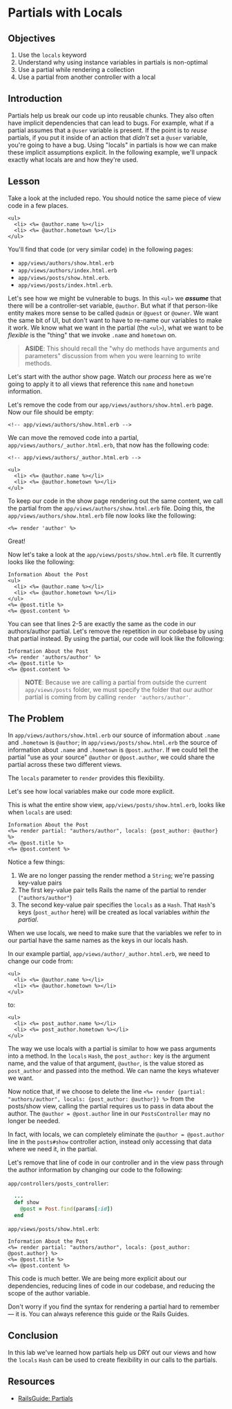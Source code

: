 # Partials with Locals

## Objectives

1. Use the `locals` keyword
2. Understand why using instance variables in partials is non-optimal
3. Use a partial while rendering a collection
4. Use a partial from another controller with a local

## Introduction

Partials help us break our code up into reusable chunks.  They also often have
implicit dependencies that can lead to bugs.  For example, what if a partial
assumes that a `@user` variable is present. If the point is to _reuse_ partials,
if you put it inside of an action that _didn't_ set a `@user` variable, you're
going to have a bug. Using "locals" in partials is how we can make these
implicit assumptions explicit.  In the following example, we'll unpack exactly
what locals are and how they're used.

## Lesson

Take a look at the included repo.  You should notice the same piece of view code
in a few places.

```erb
<ul>
  <li> <%= @author.name %></li>
  <li> <%= @author.hometown %></li>
</ul>
```

You'll find that code (or very similar code) in the following pages:

* `app/views/authors/show.html.erb`
* `app/views/authors/index.html.erb`
* `app/views/posts/show.html.erb`.
* `app/views/posts/index.html.erb`.

Let's see how we might be vulnerable to bugs. In this `<ul>` we ***assume***
that there will be a controller-set variable, `@author`. But what if that
person-like entity makes more sense to be called `@admin` or `@guest` or
`@owner`. We want the same bit of UI, but don't want to have to re-name our
variables to make it work. We know what we want in the partial (the `<ul>`),
what we want to be _flexible_ is the "thing" that we invoke `.name` and
`hometown` on.

> **ASIDE**: This should recall the "why do methods have arguments and
> parameters" discussion from when you were learning to write methods.

Let's start with the author show page.  Watch our _process_ here as we're going
to apply it to all views that reference this `name` and `hometown` information.

Let's remove the code from our `app/views/authors/show.html.erb` page.  Now our
file should be empty:

```erb
<!-- app/views/authors/show.html.erb -->

```

We can move the removed code into a partial, `app/views/authors/_author.html.erb`, that now has the following code:

```erb
<!-- app/views/authors/_author.html.erb -->

<ul>
  <li> <%= @author.name %></li>
  <li> <%= @author.hometown %></li>
</ul>
```

To keep our code in the show page rendering out the same content, we call the
partial from the `app/views/authors/show.html.erb` file.  Doing this, the
`app/views/authors/show.html.erb` file now looks like the following:

```erb
<%= render 'author' %>
```

Great!

Now let's take a look at the `app/views/posts/show.html.erb` file.  It
currently looks like the following:

```erb
Information About the Post
<ul>
  <li> <%= @author.name %></li>
  <li> <%= @author.hometown %></li>
</ul>
<%= @post.title %>
<%= @post.content %>
```

You can see that lines 2-5 are exactly the same as the code in our
authors/author partial.  Let's remove the repetition in our codebase by using
that partial instead.  By using the partial, our code will look like the
following:

```erb
Information About the Post
<%= render 'authors/author' %>
<%= @post.title %>
<%= @post.content %>
```

> **NOTE**: Because we are calling a partial from outside the current
> `app/views/posts` folder, we must specify the folder that our author partial
> is coming from by calling `render 'authors/author'`.

## The Problem

In `app/views/authors/show.html.erb` our source of information about  `.name`
and `.hometown` is `@author`; in `app/views/posts/show.html.erb` the source of
information about `.name` and `.hometown` is `@post.author`. If we could tell
the partial "use as your source" `@author` or `@post.author`, we could share the
partial across these two different views.

The `locals` parameter to `render` provides this flexibility.

Let's see how local variables make our code more explicit.

This is what the entire show view, `app/views/posts/show.html.erb`, looks like
when `locals` are used:

```erb
Information About the Post
<%= render partial: "authors/author", locals: {post_author: @author} %>
<%= @post.title %>
<%= @post.content %>
```

Notice a few things:

1. We are no longer passing the render method a `String`; we're passing key-value pairs
2. The first key-value pair tells Rails the name of the partial to render (`"authors/author"`)
3. The second key-value pair specifies the `locals` as a `Hash`. That
   `Hash`'s keys (`post_author` here) will be created as local variables
   _within the partial_.

When we use locals, we need to make sure that the variables we refer to in our
partial have the same names as the keys in our locals hash.

In our example partial, `app/views/author/_author.html.erb`, we need to change
our code from:

```erb
<ul>
  <li> <%= @author.name %></li>
  <li> <%= @author.hometown %></li>
</ul>
```

to:

```erb
<ul>
  <li> <%= post_author.name %></li>
  <li> <%= post_author.hometown %></li>
</ul>
```

The way we use locals with a partial is similar to how we pass arguments
into a method.  In the `locals` `Hash`, the `post_author:` key is the argument
name, and the value of that argument, `@author`, is the value
stored as `post_author` and passed into the method.  We can name the keys
whatever we want.

Now notice that, if we choose to delete the line `<%= render {partial:
"authors/author", locals: {post_author: @author}} %>` from the posts/show view,
calling the partial requires us to pass in data about the author. The `@author =
@post.author` line in our `PostsController` may no longer be needed.

In fact, with locals, we can completely eliminate the `@author = @post.author`
line in the `posts#show` controller action, instead only accessing that data
where we need it, in the partial.

Let's remove that line of code in our controller and in the view pass through
the author information by changing our code to the following:

`app/controllers/posts_controller`:

```ruby
  ...
  def show
    @post = Post.find(params[:id])
  end

```

`app/views/posts/show.html.erb`:

```erb
Information About the Post
<%= render partial: "authors/author", locals: {post_author: @post.author} %>
<%= @post.title %>
<%= @post.content %>
```

This code is much better.  We are being more explicit about our dependencies,
reducing lines of code in our codebase, and reducing the scope of the author
variable.

Don't worry if you find the syntax for rendering a partial hard to remember ––
it is.  You can always reference this guide or the Rails Guides.

## Conclusion

In this lab we've learned how partials help us DRY out our views and how the
`locals` `Hash` can be used to create flexibility in our calls to the partials.

## Resources

* [RailsGuide: Partials](http://guides.rubyonrails.org/layouts_and_rendering.html#using-partials)
